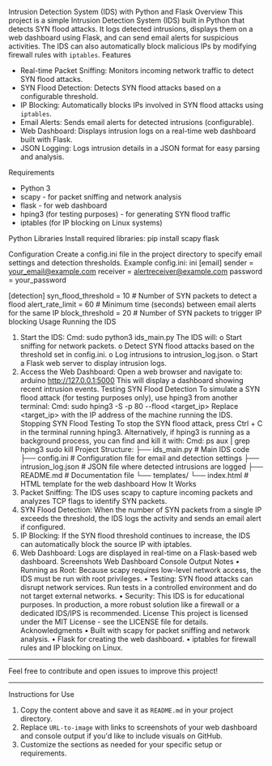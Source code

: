  Intrusion Detection System (IDS) with Python and Flask
Overview
This project is a simple Intrusion Detection System (IDS) built in Python that detects SYN flood attacks. It logs detected intrusions, displays them on a web dashboard using Flask, and can send email alerts for suspicious activities. The IDS can also automatically block malicious IPs by modifying firewall rules with `iptables`.
Features
- Real-time Packet Sniffing: Monitors incoming network traffic to detect SYN flood attacks.
- SYN Flood Detection: Detects SYN flood attacks based on a configurable threshold.
- IP Blocking: Automatically blocks IPs involved in SYN flood attacks using `iptables`.
- Email Alerts: Sends email alerts for detected intrusions (configurable).
- Web Dashboard: Displays intrusion logs on a real-time web dashboard built with Flask.
- JSON Logging: Logs intrusion details in a JSON format for easy parsing and analysis.

Requirements
- Python 3
- scapy - for packet sniffing and network analysis
- flask - for web dashboard
- hping3 (for testing purposes) - for generating SYN flood traffic
- iptables (for IP blocking on Linux systems)

Python Libraries
Install required libraries:
pip install scapy flask

Configuration
Create a config.ini file in the project directory to specify email settings and detection thresholds.
Example config.ini:
ini
[email]
sender = your_email@example.com
receiver = alertreceiver@example.com
password = your_password

[detection]
syn_flood_threshold = 10  # Number of SYN packets to detect a flood
alert_rate_limit = 60     # Minimum time (seconds) between email alerts for the same IP
block_threshold = 20      # Number of SYN packets to trigger IP blocking
Usage
Running the IDS
1.	Start the IDS:
Cmd: sudo python3 ids_main.py
The IDS will:
o	Start sniffing for network packets.
o	Detect SYN flood attacks based on the threshold set in config.ini.
o	Log intrusions to intrusion_log.json.
o	Start a Flask web server to display intrusion logs.
2.	Access the Web Dashboard:
Open a web browser and navigate to:
arduino
http://127.0.0.1:5000
This will display a dashboard showing recent intrusion events.
Testing SYN Flood Detection
To simulate a SYN flood attack (for testing purposes only), use hping3 from another terminal:
Cmd: sudo hping3 -S -p 80 --flood <target_ip>
Replace <target_ip> with the IP address of the machine running the IDS.
Stopping SYN Flood Testing
To stop the SYN flood attack, press Ctrl + C in the terminal running hping3.
Alternatively, if hping3 is running as a background process, you can find and kill it with:
Cmd: ps aux | grep hping3
sudo kill <PID>
Project Structure:
├── ids_main.py          # Main IDS code
├── config.ini           # Configuration file for email and detection settings
├── intrusion_log.json   # JSON file where detected intrusions are logged
├── README.md            # Documentation file
└── templates/
    └── index.html       # HTML template for the web dashboard
How It Works
1.	Packet Sniffing: The IDS uses scapy to capture incoming packets and analyzes TCP flags to identify SYN packets.
2.	SYN Flood Detection: When the number of SYN packets from a single IP exceeds the threshold, the IDS logs the activity and sends an email alert if configured.
3.	IP Blocking: If the SYN flood threshold continues to increase, the IDS can automatically block the source IP with iptables.
4.	Web Dashboard: Logs are displayed in real-time on a Flask-based web dashboard.
Screenshots
Web Dashboard
Console Output
Notes
•	Running as Root: Because scapy requires low-level network access, the IDS must be run with root privileges.
•	Testing: SYN flood attacks can disrupt network services. Run tests in a controlled environment and do not target external networks.
•	Security: This IDS is for educational purposes. In production, a more robust solution like a firewall or a dedicated IDS/IPS is recommended.
License
This project is licensed under the MIT License - see the LICENSE file for details.
Acknowledgments
•	Built with scapy for packet sniffing and network analysis.
•	Flask for creating the web dashboard.
•	iptables for firewall rules and IP blocking on Linux.
________________________________________
Feel free to contribute and open issues to improve this project!

---

Instructions for Use

1. Copy the content above and save it as `README.md` in your project directory.
2. Replace `URL-to-image` with links to screenshots of your web dashboard and console output if you'd like to include visuals on GitHub.
3. Customize the sections as needed for your specific setup or requirements.
